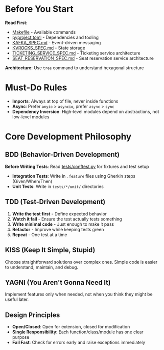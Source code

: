 # Before You Start

**Read First**:
- [Makefile](../Makefile) - Available commands
- [pyproject.toml](../pyproject.toml) - Dependencies and tooling
- [KAFKA_SPEC.md](KAFKA_SPEC.md) - Event-driven messaging
- [KVROCKS_SPEC.md](KVROCKS_SPEC.md) - State storage
- [TICKETING_SERVICE_SPEC.md](TICKETING_SERVICE_SPEC.md) - Ticketing service architecture
- [SEAT_RESERVATION_SPEC.md](SEAT_RESERVATION_SPEC.md) - Seat reservation service architecture

**Architecture**: Use `tree` command to understand hexagonal structure

# Must-Do Rules

- **Imports**: Always at top of file, never inside functions
- **Async**: Prefer `anyio` > `asyncio`, prefer `async` > `sync`
- **Dependency Inversion**: High-level modules depend on abstractions, not low-level modules

# Core Development Philosophy

## BDD (Behavior-Driven Development)
**Before Writing Tests**: Read [tests/conftest.py](../tests/conftest.py) for fixtures and test setup
- **Integration Tests**: Write in `.feature` files using Gherkin steps (Given/When/Then)
- **Unit Tests**: Write in `tests/*/unit/` directories

## TDD (Test-Driven Development)
1. **Write the test first** - Define expected behavior
2. **Watch it fail** - Ensure the test actually tests something
3. **Write minimal code** - Just enough to make it pass
4. **Refactor** - Improve while keeping tests green
5. **Repeat** - One test at a time

## KISS (Keep It Simple, Stupid)
Choose straightforward solutions over complex ones. Simple code is easier to understand, maintain, and debug.

## YAGNI (You Aren't Gonna Need It)
Implement features only when needed, not when you think they might be useful later.

## Design Principles
- **Open/Closed**: Open for extension, closed for modification
- **Single Responsibility**: Each function/class/module has one clear purpose
- **Fail Fast**: Check for errors early and raise exceptions immediately
